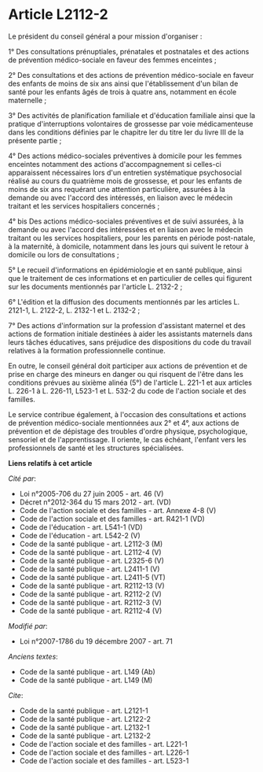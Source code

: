 # Article L2112-2

Le président du conseil général a pour mission d'organiser : 

1° Des consultations prénuptiales, prénatales et postnatales et des actions de prévention médico-sociale en faveur des femmes
enceintes ; 

2° Des consultations et des actions de prévention médico-sociale en faveur des enfants de moins de six ans ainsi que
l'établissement d'un bilan de santé pour les enfants âgés de trois à quatre ans, notamment en école maternelle ; 

3° Des activités de planification familiale et d'éducation familiale ainsi que la pratique d'interruptions volontaires de
grossesse par voie médicamenteuse dans les conditions définies par le chapitre Ier du titre Ier du livre III de la présente
partie ; 

4° Des actions médico-sociales préventives à domicile pour les femmes enceintes notamment des actions d'accompagnement si
celles-ci apparaissent nécessaires lors d'un entretien systématique psychosocial réalisé au cours du quatrième mois de
grossesse, et pour les enfants de moins de six ans requérant une attention particulière, assurées à la demande ou avec
l'accord des intéressés, en liaison avec le médecin traitant et les services hospitaliers concernés ; 

4° bis Des actions médico-sociales préventives et de suivi assurées, à la demande ou avec l'accord des intéressées et en
liaison avec le médecin traitant ou les services hospitaliers, pour les parents en période post-natale, à la maternité, à
domicile, notamment dans les jours qui suivent le retour à domicile ou lors de consultations ; 

5° Le recueil d'informations en épidémiologie et en santé publique, ainsi que le traitement de ces informations et en
particulier de celles qui figurent sur les documents mentionnés par l'article L. 2132-2 ; 

6° L'édition et la diffusion des documents mentionnés par les articles L. 2121-1, L. 2122-2, L. 2132-1 et L. 2132-2 ; 

7° Des actions d'information sur la profession d'assistant maternel et des actions de formation initiale destinées à aider
les assistants maternels dans leurs tâches éducatives, sans préjudice des dispositions du code du travail relatives à la
formation professionnelle continue. 

En outre, le conseil général doit participer aux actions de prévention et de prise en charge des mineurs en danger ou qui
risquent de l'être dans les conditions prévues au sixième alinéa (5°) de l'article L. 221-1 et aux articles L. 226-1 à L.
226-11, L523-1 et L. 532-2 du code de l'action sociale et des familles. 

Le service contribue également, à l'occasion des consultations et actions de prévention médico-sociale mentionnées aux 2° et
4°, aux actions de prévention et de dépistage des troubles d'ordre physique, psychologique, sensoriel et de l'apprentissage.
Il oriente, le cas échéant, l'enfant vers les professionnels de santé et les structures spécialisées.

**Liens relatifs à cet article**

_Cité par_:

  - Loi n°2005-706 du 27 juin 2005 - art. 46 (V)
  - Décret n°2012-364 du 15 mars 2012 - art. (VD)
  - Code de l'action sociale et des familles - art. Annexe 4-8 (V)
  - Code de l'action sociale et des familles - art. R421-1 (VD)
  - Code de l'éducation - art. L541-1 (VD)
  - Code de l'éducation - art. L542-2 (V)
  - Code de la santé publique - art. L2112-3 (M)
  - Code de la santé publique - art. L2112-4 (V)
  - Code de la santé publique - art. L2325-6 (V)
  - Code de la santé publique - art. L2411-1 (V)
  - Code de la santé publique - art. L2411-5 (VT)
  - Code de la santé publique - art. R2112-13 (V)
  - Code de la santé publique - art. R2112-2 (V)
  - Code de la santé publique - art. R2112-3 (V)
  - Code de la santé publique - art. R2112-4 (V)

_Modifié par_:

  - Loi n°2007-1786 du 19 décembre 2007 - art. 71

_Anciens textes_:

  - Code de la santé publique - art. L149 (Ab)
  - Code de la santé publique - art. L149 (M)

_Cite_:

  - Code de la santé publique - art. L2121-1
  - Code de la santé publique - art. L2122-2
  - Code de la santé publique - art. L2132-1
  - Code de la santé publique - art. L2132-2
  - Code de l'action sociale et des familles - art. L221-1
  - Code de l'action sociale et des familles - art. L226-1
  - Code de l'action sociale et des familles - art. L523-1
